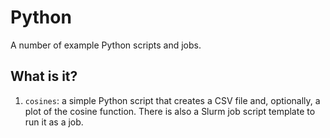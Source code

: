 # Python

A number of example Python scripts and jobs.


## What is it?

1. `cosines`: a simple Python script that creates a CSV file and,
   optionally, a plot of the cosine function.  There is also a Slurm
   job script template to run it as a job.
